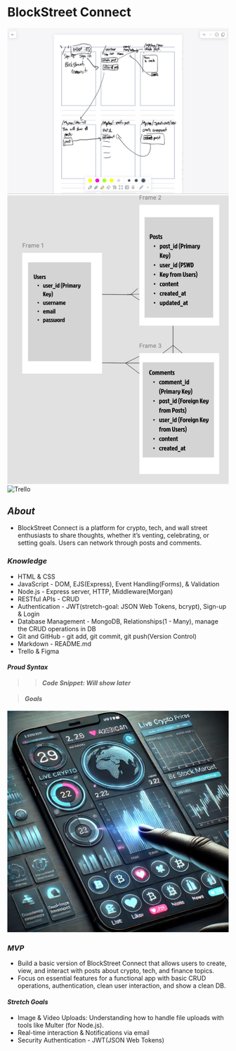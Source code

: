 # BlockStreet Connect

![WF3](/images/2ebce5c4-bdd1-4b50-97c5-327541fcc746.jpeg) ![WF](/images/wireFrame.jpg) ![Trello](https://trello.com/invite/b/66fdb85a6c38f67a10a8e265/ATTIc463f56540891055a77b17ad08d1e488D61B9A87/blockstreet-connect)


## ***About***
* BlockStreet Connect is a platform for crypto, tech, and wall street enthusiasts to share thoughts, whether it’s venting, celebrating, or setting goals. Users can network through posts and comments. 

### ***Knowledge***

* HTML & CSS
* JavaScript - DOM, EJS(Express), Event Handling(Forms), & Validation
* Node.js - Express server, HTTP, Middleware(Morgan)
* RESTful APIs - CRUD
* Authentication - JWT(stretch-goal: JSON Web Tokens, bcrypt), Sign-up & Login
* Database Management - MongoDB, Relationships(1 - Many), manage the CRUD operations in DB
* Git and GitHub - git add, git commit, git push(Version Control)
* Markdown - README.md
* Trello & Figma

#### ***Proud Syntax***

>>***Code Snippet: Will show later***

>#### ***Goals***

![APP](/images/cryptoidea.jpg)


### ***MVP***
* Build a basic version of BlockStreet Connect that allows users to create, view, and interact with posts about crypto, tech, and finance topics. 
* Focus on essential features for a functional app with basic CRUD operations, authentication, clean user interaction, and show a clean DB.

#### ***Stretch Goals***
* Image & Video Uploads: Understanding how to handle file uploads with tools like Multer (for Node.js).
* Real-time interaction & Notifications via email
* Security Authentication - JWT(JSON Web Tokens)
